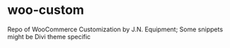 # woo-custom
Repo of WooCommerce Customization by J.N. Equipment; Some snippets might be Divi theme specific
